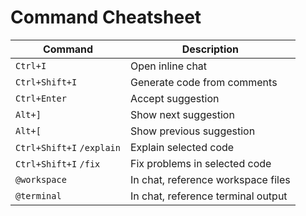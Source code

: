 # Command Cheatsheet

| Command | Description |
|---------|-------------|
| `Ctrl+I` | Open inline chat |
| `Ctrl+Shift+I` | Generate code from comments |
| `Ctrl+Enter` | Accept suggestion |
| `Alt+]` | Show next suggestion |
| `Alt+[` | Show previous suggestion |
| `Ctrl+Shift+I` `/explain` | Explain selected code |
| `Ctrl+Shift+I` `/fix` | Fix problems in selected code |
| `@workspace` | In chat, reference workspace files |
| `@terminal` | In chat, reference terminal output |
